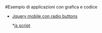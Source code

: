 #Esempio di applicazioni con grafica e codice


* [Jquery mobile con radio buttons](./jq/index.html)

	*[js script](./jq/radioscript.md)



